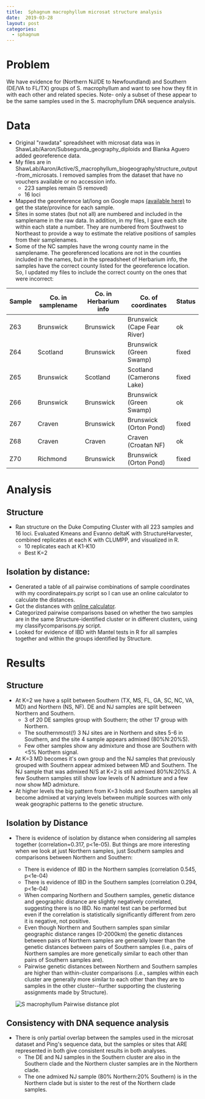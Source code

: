 ```yaml
---
title:  Sphagnum macrophyllum microsat structure analysis
date:  2019-03-28
layout: post
categories:
  - sphagnum
---
```


# Problem

We have evidence for (Northern NJ/DE to Newfoundland) and Southern (DE/VA to FL/TX) groups of S. macrophyllum and want to see how they fit in with each other and related species. Note- only a subset of these appear to be the same samples used in the S. macrophyllum DNA sequence analysis.

# Data

  * Original "rawdata" spreadsheet with microsat data was in ShawLab/Aaron/Subsegunda_geography_diploids and Blanka Aguero added georeference data.
  * My files are in ShawLab/Aaron/Active/S_macrophyllum_biogeography/structure_output-from_microsats. I removed samples from the dataset that have no vouchers available or no accession info.
    - 223 samples remain (5 removed)
    - 16 loci
  * Mapped the georeference lat/long on Google maps [(available here)][1] to get the state/province for each sample.
  * Sites in some states (but not all) are numbered and included in the samplename in the raw data. In addition, in my files, I gave each site within each state a number. They are numbered from Southwest to Northeast to provide a way to estimate the relative positions of samples from their samplenames.
  * Some of the NC samples have the wrong county name in the samplename. The georeferenced locations are not in the counties included in the names, but in the spreadsheet of Herbarium info, the samples have the correct county listed for the georeference location. So, I updated my files to include the correct county on the ones that were incorrect:

  | Sample | Co. in samplename | Co. in Herbarium info | Co. of coordinates | Status |
  | ------ | ----------------- | --------------------- | ------------------ | ------ |
  | Z63 | Brunswick | Brunswick | Brunswick (Cape Fear River) | ok |
  | Z64 | Scotland | Brunswick | Brunswick (Green Swamp) | fixed |
  | Z65 | Brunswick | Scotland | Scotland (Camerons Lake) | fixed |
  | Z66 | Brunswick | Brunswick | Brunswick (Green Swamp) | ok |
  | Z67 | Craven | Brunswick | Brunswick (Orton Pond) | fixed |
  | Z68 | Craven | Craven | Craven (Croatan NF) | ok |
  | Z70 | Richmond | Brunswick | Brunswick (Orton Pond) | fixed |

# Analysis

## Structure

  * Ran structure on the Duke Computing Cluster with all 223 samples and 16 loci. Evaluated Kmeans and Evanno deltaK with StructureHarvester, combined replicates at each K with CLUMPP, and visualized in R.
    - 10 replicates each at K1-K10
    - Best K=2

## Isolation by distance:

  * Generated a table of all pairwise combinations of sample coordinates with my coordinatepairs.py script so I can use an online calculator to calculate the distances.
  * Got the distances with [online calculator][2].
  * Categorized pairwise comparisons based on whether the two samples are in the same Structure-identified cluster or in different clusters, using my classifycomparisons.py script.
  * Looked for evidence of IBD with Mantel tests in R for all samples together and within the groups identified by Structure.

# Results

## Structure

  * At K=2 we have a split between Southern (TX, MS, FL, GA, SC, NC, VA, MD) and Northern (NS, NF). DE and NJ samples are split between Northern and Southern.
    - 3 of 20 DE samples group with Southern; the other 17 group with Northern.
    - The southernmost(!) 3 NJ sites are in Northern and sites 5-6 in Southern, and the site 4 sample appears admixed (80%N:20%S).
    - Few other samples show any admixture and those are Southern with <5% Northern signal.
  * At K=3 MD becomes it's own group and the NJ samples that previously grouped with Southern appear admixed between MD and Southern. The NJ sample that was admixed N/S at K=2 is still admixed 80%N:20%S. A few Southern samples still show low levels of N admixture and a few now show MD admixture.
  * At higher levels the big pattern from K=3 holds and Southern samples all become admixed at varying levels between multiple sources with only weak geographic patterns to the genetic structure.

## Isolation by Distance

  * There is evidence of isolation by distance when considering all samples together (correlation=0.317, p<1e-05). But things are more interesting when we look at just Northern samples, just Southern samples and comparisons between Northern and Southern:
    - There is evidence of IBD in the Northern samples (correlation 0.545, p<1e-04)
    - There is evidence of IBD in the Southern samples (correlation 0.294, p<1e-04)
    - When comparing Northern and Southern samples, genetic distance and geographic distance are slightly negatively correlated, suggesting there is no IBD. No mantel test can be performed but even if the correlation is statistically significantly different from zero it is negative, not positive.
    - Even though Northern and Southern samples span similar geographic distance ranges (0-2000km) the genetic distances between pairs of Northern samples are generally lower than the genetic distances between pairs of Southern samples (i.e., pairs of Northern samples are more genetically similar to each other than pairs of Southern samples are).
    - Pairwise genetic distances between Northern and Southern samples are higher than within-cluster comparisons (i.e., samples within each cluster are generally more similar to each other than they are to samples in the other cluster--further supporting the clustering assignments made by Structure).

    ![S macrophyllum Pairwise distance plot][image1]

## Consistency with DNA sequence analysis

  * There is only partial overlap between the samples used in the microsat dataset and Ping's sequence data, but the samples or sites that ARE represented in both give consistent results in both analyses.
    * The DE and NJ samples in the Southern cluster are also in the Southern clade and the Northern cluster samples are in the Northern clade.
    * The one admixed NJ sample (80% Northern:20% Southern) is in the Northern clade but is sister to the rest of the Northern clade samples.

[1]: https://drive.google.com/open?id=1DBN0Ub_KafXjANs2qlDufeXC6snAH43B&usp=sharing
[2]: http://www.stevemorse.org/nearest/distancebatch.html
[image1]: {{site.image_path}}S_macrophyllum_pairwise_distance_plot.png
